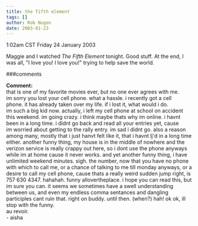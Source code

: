 ```yaml
---
title: the fifth element
tags: []
author: Rob Nugen
date: 2003-01-23
---
```


<p class=date>1:02am CST Friday 24 January 2003</p>

<p>Maggie and I watched <em>The Fifth Element</em> tonight.  Good
stuff.  At the end, I was all, "I love you!  I love you!" trying to
help save the world.</p>

###comments

<p><b>Comment:</b>
<br>that is one of my favorite movies ever, but no one ever agrees with me. <br>
im sorry you lost your cell phone. what a hassle. i recently got a cell <br>
phone. it has already taken over my life. if i lost it, what would i do.<br>
im such a big kid now. actually, i left my cell phone at school on accident<br>
this weekend. im going crazy. i think maybe thats why im online. i havnt <br>
been in a long time. i didnt go back and read all your entries yet, cause <br>
im worried about getting to the rally entry. im sad i didnt go. also a reason among many, mostly that i just hanvt felt like it, that i havnt lj'd in a long time either. another funny thing, my house is in the middle of nowhere and the verizon service is really crappy out here, so i dont use the phone anyways while im at home cause it never works. and yet another funny thing, i have <br>
unlimited weekend minutes. sigh. the number, now that you have no phone with which to call me, or a chance of talking to me till monday anyways, or a desire to call my cell phone, cause thats a really weird sudden jump right, is 757 630 4347. hahahah. funny allovertheplace. i hope you can read this, but im sure you can. it seems we sometimes have a swell understanding between us, and even my endless comma sentances and dangling participles cant ruin that. right on buddy. until then. (when?) hah! ok ok, ill stop with the funny. <br>
au revoir.<br>
- aisha<br>
